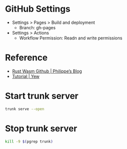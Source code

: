 # GitHub Settings

- Settings > Pages > Build and deployment
    - Branch: gh-pages
- Settings > Actions
    - Workflow Permission: Readn and write permissions

# Reference

- [Rust Wasm Github | Philippe’s Blog](https://plippe.github.io/blog/2021/07/12/rust-wasm-github.html)
- [Tutorial | Yew](https://yew.rs/ja/docs/tutorial)

# Start trunk server
```bash
trunk serve --open
```

# Stop trunk server
```bash
kill -9 $(pgrep trunk)
```
